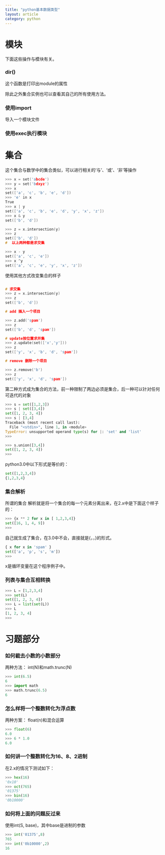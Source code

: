 ```yaml
---
title: "python基本数据类型"
layout: article
category: python
---
```


# 模块

下面这些操作与模块有关。

### dir()

这个函数是打印出module的属性

除此之外集合实例也可以查看其自己的所有使用方法。

### 使用import

 导入一个模块文件

### 使用exec执行模块

# 集合

这个集合与数学中的集合类似，可以进行相关的‘与’、‘或’、‘非’等操作

```c
>>> x = set('abcde')
>>> y = set('bdxyz')
>>> x
set(['a', 'c', 'b', 'e', 'd'])
>>> 'e' in x
True
>>> x | y
set(['a', 'c', 'b', 'e', 'd', 'y', 'x', 'z'])
>>> x & y
set(['b', 'd'])

>>> z = x.intersection(y)
>>> z
set(['b', 'd'])
#  以上两种都是求交集

>>> x - y
set(['a', 'c', 'e'])
>>> x ^y
set(['a', 'c', 'e', 'y', 'x', 'z'])
```

使用其他方式改变集合的样子

```c

# 求交集
>>> z = x.intersection(y)
>>> z
set(['b', 'd'])

# add 插入一个项目

>>> z.add('spam')
>>> z
set(['b', 'd', 'spam'])

# update按位置求并集
>>> z.update(set(['x','y']))
>>> z
set(['y', 'x', 'b', 'd', 'spam'])

# remove 删除一个项目

>>> z.remove('b')
>>> z
set(['y', 'x', 'd', 'spam'])

```

第二种方式成为集合的方法，前一种限制了两边必须是集合，后一种可以针对任何可迭代的对象

```python
>>> s = set([1,2,3])
>>> s | set([3,4])
set([1, 2, 3, 4])
>>> s | [3,4]
Traceback (most recent call last):
  File "<stdin>", line 1, in <module>
TypeError: unsupported operand type(s) for |: 'set' and 'list'
>>>

>>> s.union([3,4])
set([1, 2, 3, 4])
>>>

```

python3.0中以下形式是等价的：

```python
set([1,2,3,4])
{1,2,3,4}
```

### 集合解析
所谓的集合 解析就是将一个集合的每一个元素分离出来，在2.x中是下面这个样子的：

```python
>>> {x ** 2 for x in [ 1,2,3,4]}
set([16, 1, 4, 9])
>>>
```

自己就生成了集合，在3.0中不会，直接就是{，，}的形式。

```python
{ x for x in 'spam' }
set(['a', 'p', 's', 'm'])
>>>
```

x是循环变量在这个程序例子中。

### 列表与集合互相转换

```python
>>> L = [1,2,3,4]
>>> set(L)
set([1, 2, 3, 4])
>>> L = list(set(L))
>>> L
[1, 2, 3, 4]
>>>
```

# 习题部分

### 如何截去小数的小数部分

两种方法： int(N)和math.trunc(N)

```python
>>> int(6.5)
6
>>> import math
>>> math.trunc(6.5)
6
```

### 怎么样将一个整数转化为浮点数

两种方案： float(n)和混合运算

```python
>>> float(6)
6.0
>>> 6 * 1.0
6.0

```

### 如何讲一个整数转化为16、8、2进制

在2.x的情况下测试如下：

```python
>>> hex(16)
'0x10'
>>> oct(765)
'01375'
>>> bin(16)
'0b10000'

```

### 如何将上面的问题反过来

使用int(S, base)，其中base是进制的参数

```python
>>> int('01375',8)
765
>>> int('0b10000',2)
16
```










